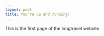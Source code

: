 ```yaml
---
layout: post
title: You're up and running!
---
```


This is the first page of the longtravel website
